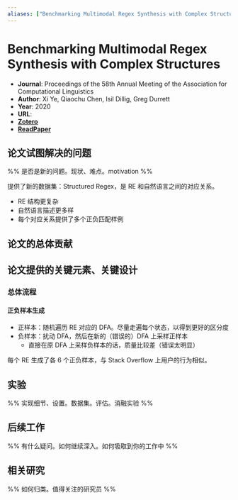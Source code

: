 ```yaml
---
aliases: ["Benchmarking Multimodal Regex Synthesis with Complex Structures", "Benchmarking Multimodal Regex Synthesis with Complex Structures, 2020"]
---
```

# Benchmarking Multimodal Regex Synthesis with Complex Structures

- **Journal**: Proceedings of the 58th Annual Meeting of the Association for Computational Linguistics
- **Author**: Xi Ye, Qiaochu Chen, Isil Dillig, Greg Durrett
- **Year**: 2020
- **URL**:
- [**Zotero**](zotero://select/items/@2020BenchmarkingMultimodalRegexYe)
- [**ReadPaper**](https://readpaper.com/pdf-annotate/note?pdfId=4667343814701105153&noteId=750921023109431297)

## 论文试图解决的问题

%% 是否是新的问题。现状、难点。motivation %%

提供了新的数据集：Structured Regex，是 RE 和自然语言之间的对应关系。
- RE 结构更复杂
- 自然语言描述更多样
- 每个对应关系提供了多个正负匹配样例

## 论文的总体贡献

## 论文提供的关键元素、关键设计

### 总体流程

#### 正负样本生成

- 正样本：随机遍历 RE 对应的 DFA。尽量走遍每个状态，以得到更好的区分度
- 负样本：扰动 DFA，然后在新的（错误的）DFA 上采样正样本
    - 直接在原 DFA 上采样负样本的话，质量比较差（错误太明显）

每个 RE 生成了各 6 个正负样本，与 Stack Overflow 上用户的行为相似。

## 实验

%% 实现细节、设置。数据集。评估。消融实验 %%

## 后续工作

%% 有什么疑问。如何继续深入。如何吸取到你的工作中 %%

## 相关研究

%% 如何归类。值得关注的研究员 %%
